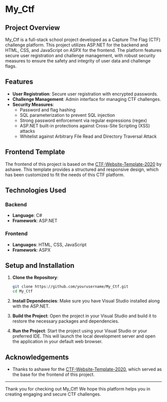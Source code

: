 # My_Ctf

## Project Overview

My_Ctf is a full-stack school project developed as a Capture The Flag (CTF) challenge platform. This project utilizes ASP.NET for the backend and HTML, CSS, and JavaScript on ASPX for the frontend. The platform features secure user registration and challenge management, with robust security measures to ensure the safety and integrity of user data and challenge flags.

## Features

- **User Registration**: Secure user registration with encrypted passwords.
- **Challenge Management**: Admin interface for managing CTF challenges.
- **Security Measures**:
  - Password and flag hashing
  - SQL parameterization to prevent SQL injection
  - Strong password enforcement via regular expressions (regex)
  - ASP.NET built-in protections against Cross-Site Scripting (XSS) attacks
  - Whitelist against Arbitrary File Read and Directory Traversal Attack

## Frontend Template

The frontend of this project is based on the [CTF-Website-Template-2020](https://github.com/ashawe/CTF-Website-Template-2020) by ashawe. This template provides a structured and responsive design, which has been customized to fit the needs of this CTF platform.

## Technologies Used

### Backend
- **Language**: C#
- **Framework**: ASP.NET

### Frontend
- **Languages**: HTML, CSS, JavaScript
- **Framework**: ASPX

## Setup and Installation

1. **Clone the Repository**:
   ```bash
   git clone https://github.com/yourusername/My_Ctf.git
   cd My_Ctf
   ```

2. **Install Dependencies**:
   Make sure you have Visual Studio installed along with the ASP.NET.
   
3. **Build the Project**:
   Open the project in your Visual Studio and build it to restore the necessary packages and dependencies.

4. **Run the Project**:
   Start the project using your Visual Studio or your preferred IDE. This will launch the local development server and open the application in your default web browser.


## Acknowledgements

- Thanks to ashawe for the [CTF-Website-Template-2020](https://github.com/ashawe/CTF-Website-Template-2020), which served as the base for the frontend of this project.

---

Thank you for checking out My_Ctf! We hope this platform helps you in creating engaging and secure CTF challenges.
